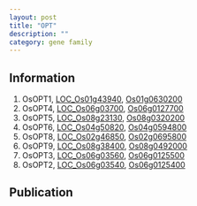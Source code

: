 ```yaml
---
layout: post
title: "OPT"
description: ""
category: gene family
---
```


## Information
1. OsOPT1, [LOC_Os01g43940](http://rice.plantbiology.msu.edu/cgi-bin/ORF_infopage.cgi?orf=LOC_Os01g43940), [Os01g0630200](http://rapdb.dna.affrc.go.jp/viewer/gbrowse_details/irgsp1?name=Os01g0630200)
2. OsOPT4, [LOC_Os06g03700](http://rice.plantbiology.msu.edu/cgi-bin/ORF_infopage.cgi?orf=LOC_Os06g03700), [Os06g0127700](http://rapdb.dna.affrc.go.jp/viewer/gbrowse_details/irgsp1?name=Os06g0127700)
3. OsOPT5, [LOC_Os08g23130](http://rice.plantbiology.msu.edu/cgi-bin/ORF_infopage.cgi?orf=LOC_Os08g23130), [Os08g0320200](http://rapdb.dna.affrc.go.jp/viewer/gbrowse_details/irgsp1?name=Os08g0320200)
4. OsOPT6, [LOC_Os04g50820](http://rice.plantbiology.msu.edu/cgi-bin/ORF_infopage.cgi?orf=LOC_Os04g50820), [Os04g0594800](http://rapdb.dna.affrc.go.jp/viewer/gbrowse_details/irgsp1?name=Os04g0594800)
5. OsOPT8, [LOC_Os02g46850](http://rice.plantbiology.msu.edu/cgi-bin/ORF_infopage.cgi?orf=LOC_Os02g46850), [Os02g0695800](http://rapdb.dna.affrc.go.jp/viewer/gbrowse_details/irgsp1?name=Os02g0695800)
6. OsOPT9, [LOC_Os08g38400](http://rice.plantbiology.msu.edu/cgi-bin/ORF_infopage.cgi?orf=LOC_Os08g38400), [Os08g0492000](http://rapdb.dna.affrc.go.jp/viewer/gbrowse_details/irgsp1?name=Os08g0492000)
7. OsOPT3, [LOC_Os06g03560](http://rice.plantbiology.msu.edu/cgi-bin/ORF_infopage.cgi?orf=LOC_Os06g03560), [Os06g0125500](http://rapdb.dna.affrc.go.jp/viewer/gbrowse_details/irgsp1?name=Os06g0125500)
8. OsOPT2, [LOC_Os06g03540](http://rice.plantbiology.msu.edu/cgi-bin/ORF_infopage.cgi?orf=LOC_Os06g03540), [Os06g0125400](http://rapdb.dna.affrc.go.jp/viewer/gbrowse_details/irgsp1?name=Os06g0125400)

## Publication


